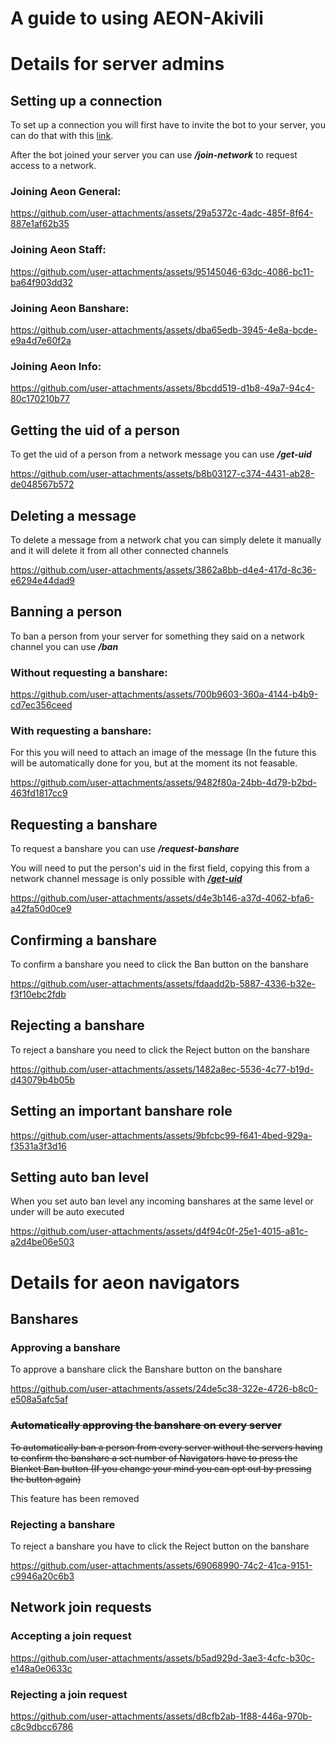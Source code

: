 # A guide to using AEON-Akivili

# Details for server admins

## Setting up a connection

To set up a connection you will first have to invite the bot to your server, you can do that with this [link](https://discord.com/oauth2/authorize?client_id=1258889131900276796&permissions=8&integration_type=0&scope=bot). 

After the bot joined your server you can use **_/join-network_** to request access to a network.

### Joining Aeon General: 

https://github.com/user-attachments/assets/29a5372c-4adc-485f-8f64-887e1af62b35


### Joining Aeon Staff:

https://github.com/user-attachments/assets/95145046-63dc-4086-bc11-ba64f903dd32


### Joining Aeon Banshare:

https://github.com/user-attachments/assets/dba65edb-3945-4e8a-bcde-e9a4d7e60f2a


### Joining Aeon Info:

https://github.com/user-attachments/assets/8bcdd519-d1b8-49a7-94c4-80c170210b77


## Getting the uid of a person

To get the uid of a person from a network message you can use **_/get-uid_**

https://github.com/user-attachments/assets/b8b03127-c374-4431-ab28-de048567b572


## Deleting a message

To delete a message from a network chat you can simply delete it manually and it will delete it from all other connected channels

https://github.com/user-attachments/assets/3862a8bb-d4e4-417d-8c36-e6294e44dad9


## Banning a person

To ban a person from your server for something they said on a network channel you can use **_/ban_**

### Without requesting a banshare:

https://github.com/user-attachments/assets/700b9603-360a-4144-b4b9-cd7ec356ceed


### With requesting a banshare: 

For this you will need to attach an image of the message (In the future this will be automatically done for you, but at the moment its not feasable.

https://github.com/user-attachments/assets/9482f80a-24bb-4d79-b2bd-463fd1817cc9


## Requesting a banshare

To request a banshare you can use **_/request-banshare_**

You will need to put the person's uid in the first field, copying this from a network channel message is only possible with [**_/get-uid_**](https://github.com/TheDiscordBirb/AEON-Akivili/new/main?filename=README.md#getting-the-uid-of-a-person)

https://github.com/user-attachments/assets/d4e3b146-a37d-4062-bfa6-a42fa50d0ce9


## Confirming a banshare

To confirm a banshare you need to click the Ban button on the banshare

https://github.com/user-attachments/assets/fdaadd2b-5887-4336-b32e-f3f10ebc2fdb


## Rejecting a banshare

To reject a banshare you need to click the Reject button on the banshare

https://github.com/user-attachments/assets/1482a8ec-5536-4c77-b19d-d43079b4b05b


## Setting an important banshare role

https://github.com/user-attachments/assets/9bfcbc99-f641-4bed-929a-f3531a3f3d16


## Setting auto ban level

When you set auto ban level any incoming banshares at the same level or under will be auto executed

https://github.com/user-attachments/assets/d4f94c0f-25e1-4015-a81c-a2d4be06e503


# Details for aeon navigators

## Banshares

### Approving a banshare

To approve a banshare click the Banshare button on the banshare

https://github.com/user-attachments/assets/24de5c38-322e-4726-b8c0-e508a5afc5af


### ~~Automatically approving the banshare on every server~~

~~To automatically ban a person from every server without the servers having to confirm the banshare a set number of Navigators have to press the Blanket Ban button (If you change your mind you can opt out by pressing the button again)~~

This feature has been removed

### Rejecting a banshare

To reject a banshare you have to click the Reject button on the banshare

https://github.com/user-attachments/assets/69068990-74c2-41ca-9151-c9946a20c6b3


## Network join requests

### Accepting a join request

https://github.com/user-attachments/assets/b5ad929d-3ae3-4cfc-b30c-e148a0e0633c


### Rejecting a join request

https://github.com/user-attachments/assets/d8cfb2ab-1f88-446a-970b-c8c9dbcc6786

